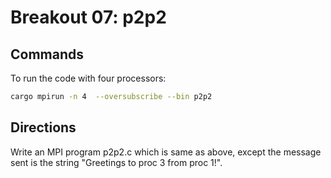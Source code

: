 # Breakout 07: p2p2

## Commands

To run the code with four processors:
```bash
cargo mpirun -n 4  --oversubscribe --bin p2p2
```

## Directions

Write an MPI program p2p2.c which is same as above, except the
message sent is the string "Greetings to proc 3 from proc 1!".

